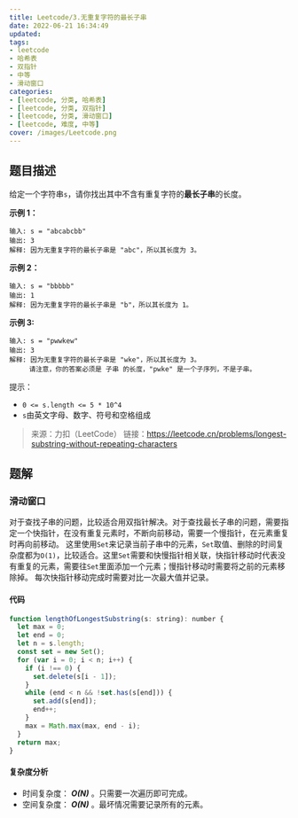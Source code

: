 ```yaml
---
title: Leetcode/3.无重复字符的最长子串
date: 2022-06-21 16:34:49
updated:
tags:
- leetcode
- 哈希表
- 双指针
- 中等
- 滑动窗口
categories:
- [leetcode, 分类, 哈希表]
- [leetcode, 分类, 双指针]
- [leetcode, 分类, 滑动窗口]
- [leetcode, 难度, 中等]
cover: /images/Leetcode.png
---
```


## 题目描述
给定一个字符串`s`，请你找出其中不含有重复字符的**最长子串**的长度。

**示例 1：**
```
输入: s = "abcabcbb"
输出: 3 
解释: 因为无重复字符的最长子串是 "abc"，所以其长度为 3。
```

**示例 2：**
```
输入: s = "bbbbb"
输出: 1
解释: 因为无重复字符的最长子串是 "b"，所以其长度为 1。
```

**示例 3:**
```
输入: s = "pwwkew"
输出: 3
解释: 因为无重复字符的最长子串是 "wke"，所以其长度为 3。
     请注意，你的答案必须是 子串 的长度，"pwke" 是一个子序列，不是子串。
```

提示：
- `0 <= s.length <= 5 * 10^4`
- `s`由英文字母、数字、符号和空格组成

>来源：力扣（LeetCode）
>链接：<https://leetcode.cn/problems/longest-substring-without-repeating-characters>

## 题解

### 滑动窗口
对于查找子串的问题，比较适合用双指针解决。对于查找最长子串的问题，需要指定一个快指针，在没有重复元素时，不断向前移动，需要一个慢指针，在元素重复时再向前移动。
这里使用`Set`来记录当前子串中的元素，`Set`取值、删除的时间复杂度都为`O(1)`，比较适合。这里`Set`需要和快慢指针相关联，快指针移动时代表没有重复的元素，需要往`Set`里面添加一个元素；慢指针移动时需要将之前的元素移除掉。
每次快指针移动完成时需要对比一次最大值并记录。


#### 代码
```javascript
function lengthOfLongestSubstring(s: string): number {
  let max = 0;
  let end = 0;
  let n = s.length;
  const set = new Set();
  for (var i = 0; i < n; i++) {
    if (i !== 0) {
      set.delete(s[i - 1]);
    }
    while (end < n && !set.has(s[end])) {
      set.add(s[end]);
      end++;
    }
    max = Math.max(max, end - i);
  }
  return max;
}
```

#### 复杂度分析
- 时间复杂度： _**O(N)**_ 。只需要一次遍历即可完成。
- 空间复杂度： _**O(N)**_ 。最坏情况需要记录所有的元素。
